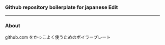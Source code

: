 ### Github repository boilerplate for japanese Edit

---

### About

github.com をかっこよく使うためのボイラープレート
